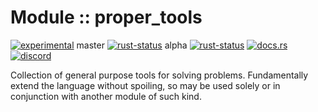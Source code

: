 <!-- {{# generate.module_header{} #}} -->

# Module :: proper_tools
<!--{ generate.module_header.start() }-->
 [![experimental](https://raster.shields.io/static/v1?label=&message=experimental&color=orange)](https://github.com/emersion/stability-badges#experimental)  master [![rust-status](https://github.com/Wandalen/wTools/actions/workflows/module_proper_tools_push.yml/badge.svg?branch=master)](https://github.com/Wandalen/wTools/actions/workflows/module_proper_tools_push.yml?query=branch%3Amaster) alpha [![rust-status](https://github.com/Wandalen/wTools/actions/workflows/module_proper_tools_push.yml/badge.svg?branch=alpha)](https://github.com/Wandalen/wTools/actions/workflows/module_proper_tools_push.yml?query=branch%3Aalpha) [![docs.rs](https://img.shields.io/docsrs/proper_tools?color=e3e8f0&logo=docs.rs)](https://docs.rs/proper_tools) [![discord](https://img.shields.io/discord/872391416519737405?color=eee&logo=discord&logoColor=eee&label=ask)](https://discord.gg/m3YfbXpUUY)
<!--{ generate.module_header.end }-->

Collection of general purpose tools for solving problems. Fundamentally extend the language without spoiling, so may be used solely or in conjunction with another module of such kind.

<!-- ### Basic use-case

```rust
use proper_tools::*;

fn main()
{
}
```

### To add to your project

```bash
cargo add proper_tools
```

### Try out from the repository

``` shell test
git clone https://github.com/Wandalen/wTools
cd wTools
cargo run --example proper_tools_trivial
cargo run
``` -->
